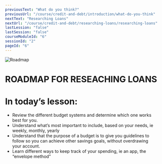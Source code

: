 ```yaml
---
previousText: "What do you think?"
previousUrl: "/course/credit-and-debt/introduction/what-do-you-think"
nextText: "Researching Loans"
nextUrl: "/course/credit-and-debt/researching-loans/researching-loans"
lastLession: "false"
lastSession: "false"
courseModuleId: "6"
sessionId: "2"
pageId: "6"
---
```



![Roadmap](/assets/img/roadmap.png)
# ROADMAP FOR RESEACHING LOANS
# In today’s lesson: 
- Review the different budget systems and determine which one works best for you.
- Understand what’s most important to include,  based on your needs, ie weekly, monthly, yearly
- Understand that the purpose of a budget is to give you guidelines to follow so you can achieve other savings goals, without overdrawing your account.
- Learn different ways to keep track of your spending, ie an app, the “envelope method”
